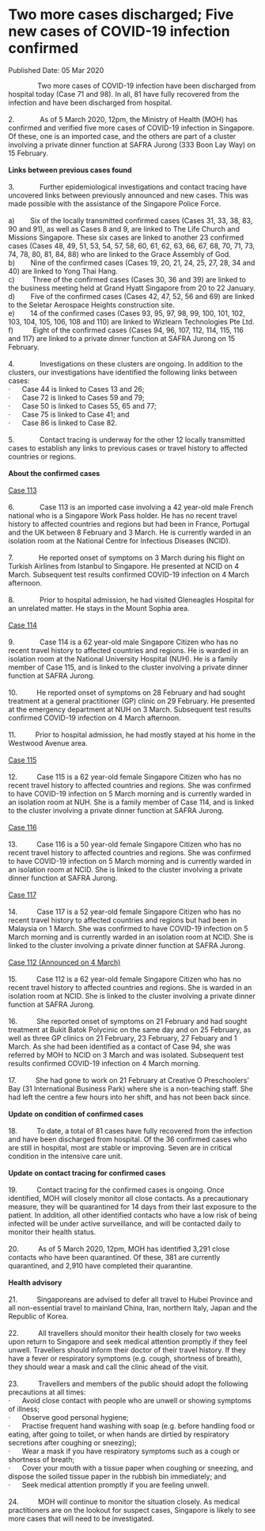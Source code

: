 <html>
    <meta http-equiv="Content-Type" content="text/html; charset=utf-8"/>
    <meta charset="utf-8"/>
    <title>Two more cases discharged; Five new cases of COVID-19 infection confirmed</title>
    <body><h1>Two more cases discharged; Five new cases of COVID-19 infection confirmed</h1>
    <p>Published Date: 05 Mar 2020</p> <p>&nbsp; &nbsp; &nbsp; &nbsp; &nbsp; &nbsp; &nbsp; &nbsp;Two more cases of COVID-19 infection have been discharged from hospital today (Case 71 and 98). In all, 81 have fully recovered from the infection and have been discharged from hospital.<br><br>2.&nbsp;&nbsp;&nbsp;&nbsp;&nbsp;&nbsp;&nbsp;&nbsp;&nbsp;&nbsp;&nbsp;&nbsp; As of 5 March 2020, 12pm, the Ministry of Health (MOH) has confirmed and verified five more cases of COVID-19 infection in Singapore. Of these, one is an imported case, and the others are part of a cluster involving a private dinner function at SAFRA Jurong (333 Boon Lay Way) on 15 February.<br><br><strong>Links between previous cases found<br><br></strong>3.&nbsp;&nbsp;&nbsp;&nbsp;&nbsp;&nbsp;&nbsp;&nbsp;&nbsp;&nbsp;&nbsp;&nbsp; Further epidemiological investigations and contact tracing have uncovered links between previously announced and new cases. This was made possible with the assistance of the Singapore Police Force.<br><br>a)&nbsp;&nbsp;&nbsp;&nbsp;&nbsp;&nbsp;&nbsp; Six of the locally transmitted confirmed cases (Cases 31, 33, 38, 83, 90 and 91), as well as Cases 8 and 9, are linked to The Life Church and Missions Singapore. These six cases are linked to another 23 confirmed cases (Cases 48, 49, 51, 53, 54, 57, 58, 60, 61, 62, 63, 66, 67, 68, 70, 71, 73, 74, 78, 80, 81, 84, 88) who are linked to the Grace Assembly of God.<br>b)&nbsp;&nbsp;&nbsp;&nbsp;&nbsp;&nbsp;&nbsp; Nine of the confirmed cases (Cases 19, 20, 21, 24, 25, 27, 28, 34 and 40) are linked to Yong Thai Hang.<br>c)&nbsp;&nbsp;&nbsp;&nbsp;&nbsp;&nbsp;&nbsp;&nbsp; Three of the confirmed cases (Cases 30, 36 and 39) are linked to the business meeting held at Grand Hyatt Singapore from 20 to 22 January.<br>d)&nbsp;&nbsp;&nbsp;&nbsp;&nbsp;&nbsp;&nbsp; Five of the confirmed cases (Cases 42, 47, 52, 56 and 69) are linked to the Seletar Aerospace Heights construction site.<br>e)&nbsp;&nbsp;&nbsp;&nbsp;&nbsp;&nbsp;&nbsp; 14 of the confirmed cases (Cases 93, 95, 97, 98, 99, 100, 101, 102, 103, 104, 105, 106, 108 and 110) are linked to Wizlearn Technologies Pte Ltd.<br>f)&nbsp;&nbsp;&nbsp;&nbsp;&nbsp;&nbsp;&nbsp;&nbsp;&nbsp; Eight of the confirmed cases (Cases 94, 96, 107, 112, 114, 115, 116 and 117) are linked to a private dinner function at SAFRA Jurong on 15 February.<br><br>4.&nbsp;&nbsp;&nbsp;&nbsp;&nbsp;&nbsp;&nbsp;&nbsp;&nbsp;&nbsp;&nbsp;&nbsp; Investigations on these clusters are ongoing. In addition to the clusters, our investigations have identified the following links between cases:<br>·&nbsp;&nbsp;&nbsp;&nbsp;&nbsp; Case 44 is linked to Cases 13 and 26;<br>·&nbsp;&nbsp;&nbsp;&nbsp;&nbsp; Case 72 is linked to Cases 59 and 79;<br>·&nbsp;&nbsp;&nbsp;&nbsp;&nbsp; Case 50 is linked to Cases 55, 65 and 77;<br>·&nbsp;&nbsp;&nbsp;&nbsp;&nbsp; Case 75 is linked to Case 41; and<br>·&nbsp;&nbsp;&nbsp;&nbsp;&nbsp; Case 86 is linked to Case 82.<br><br>5.&nbsp;&nbsp;&nbsp;&nbsp;&nbsp;&nbsp;&nbsp;&nbsp;&nbsp;&nbsp;&nbsp;&nbsp; Contact tracing is underway for the other 12 locally transmitted cases to establish any links to previous cases or travel history to affected countries or regions.<br><br><strong>About the confirmed cases<br><br></strong><u>Case 113<br><br></u>6.&nbsp;&nbsp;&nbsp;&nbsp;&nbsp;&nbsp;&nbsp;&nbsp;&nbsp;&nbsp;&nbsp;&nbsp; Case 113 is an imported case involving a 42 year-old male French national who is a Singapore Work Pass holder. He has no recent travel history to affected countries and regions but had been in France, Portugal and the UK between 8 February and 3 March. He is currently warded in an isolation room at the National Centre for Infectious Diseases (NCID).<br><br>7.&nbsp;&nbsp;&nbsp;&nbsp;&nbsp;&nbsp;&nbsp;&nbsp;&nbsp;&nbsp;&nbsp;&nbsp; He reported onset of symptoms on 3 March during his flight on Turkish Airlines from Istanbul to Singapore. He presented at NCID on 4 March. Subsequent test results confirmed COVID-19 infection on 4 March afternoon.<br><br>8.&nbsp;&nbsp;&nbsp;&nbsp;&nbsp;&nbsp;&nbsp;&nbsp;&nbsp;&nbsp;&nbsp;&nbsp; Prior to hospital admission, he had visited Gleneagles Hospital for an unrelated matter. He stays in the Mount Sophia area.<br><br><u>Case 114<br><br></u>9.&nbsp;&nbsp;&nbsp;&nbsp;&nbsp;&nbsp;&nbsp;&nbsp;&nbsp;&nbsp;&nbsp;&nbsp; Case 114 is a 62 year-old male Singapore Citizen who has no recent travel history to affected countries and regions. He is warded in an isolation room at the National University Hospital (NUH). He is a family member of Case 115, and is linked to the cluster involving a private dinner function at SAFRA Jurong.<br><br>10.&nbsp;&nbsp;&nbsp;&nbsp;&nbsp;&nbsp;&nbsp;&nbsp;&nbsp; He reported onset of symptoms on 28 February and had sought treatment at a general practitioner (GP) clinic on 29 February. He presented at the emergency department at NUH on 3 March. Subsequent test results confirmed COVID-19 infection on 4 March afternoon.<br><br>11.&nbsp;&nbsp;&nbsp;&nbsp;&nbsp;&nbsp;&nbsp;&nbsp;&nbsp; Prior to hospital admission, he had mostly stayed at his home in the Westwood Avenue area.<br><br><u>Case 115<br><br></u>12.&nbsp;&nbsp;&nbsp;&nbsp;&nbsp;&nbsp;&nbsp;&nbsp;&nbsp; Case 115 is a 62 year-old female Singapore Citizen who has no recent travel history to affected countries and regions. She was confirmed to have COVID-19 infection on 5 March morning and is currently warded in an isolation room at NUH. She is a family member of Case 114, and is linked to the cluster involving a private dinner function at SAFRA Jurong.<br><br><u>Case 116<br><br></u>13.&nbsp;&nbsp;&nbsp;&nbsp;&nbsp;&nbsp;&nbsp;&nbsp;&nbsp; Case 116 is a 50 year-old female Singapore Citizen who has no recent travel history to affected countries and regions. She was confirmed to have COVID-19 infection on 5 March morning and is currently warded in an isolation room at NCID. She is linked to the cluster involving a private dinner function at SAFRA Jurong.<br><br><u>Case 117<br><br></u>14.&nbsp;&nbsp;&nbsp;&nbsp;&nbsp;&nbsp;&nbsp;&nbsp;&nbsp; Case 117 is a 52 year-old female Singapore Citizen who has no recent travel history to affected countries and regions but had been in Malaysia on 1 March. She was confirmed to have COVID-19 infection on 5 March morning and is currently warded in an isolation room at NCID. She is linked to the cluster involving a private dinner function at SAFRA Jurong.<br><br><u>Case 112 (Announced on 4 March)<br><br></u>15.&nbsp;&nbsp;&nbsp;&nbsp;&nbsp;&nbsp;&nbsp;&nbsp;&nbsp; Case 112 is a 62 year-old female Singapore Citizen who has no recent travel history to affected countries and regions. She is warded in an isolation room at NCID. She is linked to the cluster involving a private dinner function at SAFRA Jurong.<br><br>16.&nbsp;&nbsp;&nbsp;&nbsp;&nbsp;&nbsp;&nbsp;&nbsp;&nbsp; She reported onset of symptoms on 21 February and had sought treatment at Bukit Batok Polycinic on the same day and on 25 February, as well as three GP clinics on 21 February, 23 February, 27 Febuary and 1 March. As she had been identified as a contact of Case 94, she was referred by MOH to NCID on 3 March and was isolated. Subsequent test results confirmed COVID-19 infection on 4 March morning.<br><br>17.&nbsp;&nbsp;&nbsp;&nbsp;&nbsp;&nbsp;&nbsp;&nbsp;&nbsp; She had gone to work on 21 February at Creative O Preschoolers’ Bay (31 International Business Park) where she is a non-teaching staff. She had left the centre a few hours into her shift, and has not been back since.<br><br><strong>Update on condition of confirmed cases<br><br></strong>18.&nbsp;&nbsp;&nbsp;&nbsp;&nbsp;&nbsp;&nbsp;&nbsp;&nbsp; To date, a total of 81 cases have fully recovered from the infection and have been discharged from hospital. Of the 36 confirmed cases who are still in hospital, most are stable or improving. Seven are in critical condition in the intensive care unit.<br><br><strong>Update on contact tracing for confirmed cases<br><br></strong>19.&nbsp;&nbsp;&nbsp;&nbsp;&nbsp;&nbsp;&nbsp;&nbsp;&nbsp; Contact tracing for the confirmed cases is ongoing. Once identified, MOH will closely monitor all close contacts. As a precautionary measure, they will be quarantined for 14 days from their last exposure to the patient. In addition, all other identified contacts who have a low risk of being infected will be under active surveillance, and will be contacted daily to monitor their health status.<br><br>20.&nbsp;&nbsp;&nbsp;&nbsp;&nbsp;&nbsp;&nbsp;&nbsp;&nbsp; As of 5 March 2020, 12pm, MOH has identified 3,291 close contacts who have been quarantined. Of these, 381 are currently quarantined, and 2,910 have completed their quarantine.<br><br><strong>Health advisory<br><br></strong>21.&nbsp;&nbsp;&nbsp;&nbsp;&nbsp;&nbsp;&nbsp;&nbsp;&nbsp; Singaporeans are advised to defer all travel to Hubei Province and all non-essential travel to mainland China, Iran, northern Italy, Japan and the Republic of Korea.<br><br>22.&nbsp;&nbsp;&nbsp;&nbsp;&nbsp;&nbsp;&nbsp;&nbsp;&nbsp; All travellers should monitor their health closely for two weeks upon return to Singapore and seek medical attention promptly if they feel unwell. Travellers should inform their doctor of their travel history. If they have a fever or respiratory symptoms (e.g. cough, shortness of breath), they should wear a mask and call the clinic ahead of the visit.<br><br>23.&nbsp;&nbsp;&nbsp;&nbsp;&nbsp;&nbsp;&nbsp;&nbsp;&nbsp; Travellers and members of the public should adopt the following precautions at all times:<br>·&nbsp;&nbsp;&nbsp;&nbsp;&nbsp; Avoid close contact with people who are unwell or showing symptoms of illness;<br>·&nbsp;&nbsp;&nbsp;&nbsp;&nbsp; Observe good personal hygiene;<br>·&nbsp;&nbsp;&nbsp;&nbsp;&nbsp; Practise frequent hand washing with soap (e.g. before handling food or eating, after going to toilet, or when hands are dirtied by respiratory secretions after coughing or sneezing);<br>·&nbsp;&nbsp;&nbsp;&nbsp;&nbsp; Wear a mask if you have respiratory symptoms such as a cough or shortness of breath;<br>·&nbsp;&nbsp;&nbsp;&nbsp;&nbsp; Cover your mouth with a tissue paper when coughing or sneezing, and dispose the soiled tissue paper in the rubbish bin immediately; and<br>·&nbsp;&nbsp;&nbsp;&nbsp;&nbsp; Seek medical attention promptly if you are feeling unwell.<br><br>24.&nbsp;&nbsp;&nbsp;&nbsp;&nbsp;&nbsp;&nbsp;&nbsp;&nbsp; MOH will continue to monitor the situation closely. As medical practitioners are on the lookout for suspect cases, Singapore is likely to see more cases that will need to be investigated.<br></p></body>
</html>